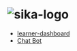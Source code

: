 # ![sika-logo](https://user-images.githubusercontent.com/81644815/120680500-abb97d80-c49a-11eb-9d48-cf39e01b4168.jpg)


  
<nav>
    <ul><li><a href="Content.md">learner-dashboard</a></li><li><a href=https://soriamar.github.io/SIKA-Chatbot-Demo>Chat Bot</a></li><ul>

